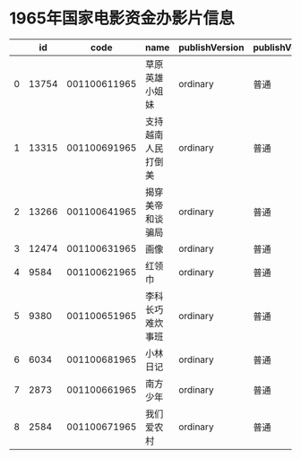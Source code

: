 # 1965年国家电影资金办影片信息


|    | id |  code  |  name  | publishVersion | publishVersionName |   type  |  typeName  |   producerName  |  publisherName  |  publishDate   |
| ---- | ---- | ---- | ---- | ---- | ----| ---- | ---- | ---- | ---- | ---- |
| 0 |  13754 |  001100611965 |  草原英雄小姐妹 |  ordinary |  普通 |  cartoon |  动画片 |  上海视金石动画有限公司 |  暂空 |  -155116800000|
| 1 |  13315 |  001100691965 |  支持越南人民打倒美 |  ordinary |  普通 |  cartoon |  动画片 |  暂空 |  暂空 |  -155116800000|
| 2 |  13266 |  001100641965 |  揭穿美帝和谈骗局 |  ordinary |  普通 |  cartoon |  动画片 |  暂空 |  暂空 |  -155116800000|
| 3 |  12474 |  001100631965 |  画像 |  ordinary |  普通 |  cartoon |  动画片 |  暂空 |  暂空 |  -155116800000|
| 4 |  9584 |  001100621965 |  红领巾 |  ordinary |  普通 |  cartoon |  动画片 |  暂空 |  暂空 |  -155116800000|
| 5 |  9380 |  001100651965 |  李科长巧难炊事班 |  ordinary |  普通 |  cartoon |  动画片 |  暂空 |  中国电影集团公司 |  -155116800000|
| 6 |  6034 |  001100681965 |  小林日记 |  ordinary |  普通 |  cartoon |  动画片 |  北京盛世星锐文化传媒有限公司 |  暂空 |  -155116800000|
| 7 |  2873 |  001100661965 |  南方少年 |  ordinary |  普通 |  cartoon |  动画片 |  暂空 |  暂空 |  -155116800000|
| 8 |  2584 |  001100671965 |  我们爱农村 |  ordinary |  普通 |  cartoon |  动画片 |  北京星光灿烂影视文化有限公司 |  暂空 |  -155116800000|
